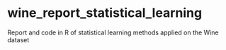 # wine_report_statistical_learning
Report and code in R of statistical learning methods applied on the Wine dataset
